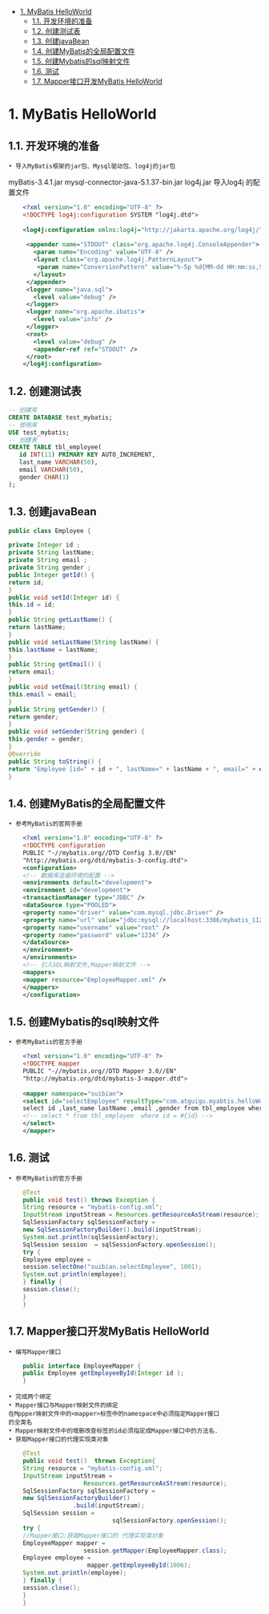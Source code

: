 <!-- TOC -->

- [1. MyBatis HelloWorld](#1-mybatis-helloworld)
  - [1.1. 开发环境的准备](#11-%e5%bc%80%e5%8f%91%e7%8e%af%e5%a2%83%e7%9a%84%e5%87%86%e5%a4%87)
  - [1.2. 创建测试表](#12-%e5%88%9b%e5%bb%ba%e6%b5%8b%e8%af%95%e8%a1%a8)
  - [1.3. 创建javaBean](#13-%e5%88%9b%e5%bb%bajavabean)
  - [1.4. 创建MyBatis的全局配置文件](#14-%e5%88%9b%e5%bb%bamybatis%e7%9a%84%e5%85%a8%e5%b1%80%e9%85%8d%e7%bd%ae%e6%96%87%e4%bb%b6)
  - [1.5. 创建Mybatis的sql映射文件](#15-%e5%88%9b%e5%bb%bamybatis%e7%9a%84sql%e6%98%a0%e5%b0%84%e6%96%87%e4%bb%b6)
  - [1.6. 测试](#16-%e6%b5%8b%e8%af%95)
  - [1.7. Mapper接口开发MyBatis HelloWorld](#17-mapper%e6%8e%a5%e5%8f%a3%e5%bc%80%e5%8f%91mybatis-helloworld)

<!-- /TOC -->
# 1. MyBatis HelloWorld

## 1.1. 开发环境的准备
	• 导入MyBatis框架的jar包、Mysql驱动包、log4j的jar包


myBatis-3.4.1.jar
mysql-connector-java-5.1.37-bin.jar
log4j.jar
	导入log4j 的配置文件
```xml
	<?xml version="1.0" encoding="UTF-8" ?>
	<!DOCTYPE log4j:configuration SYSTEM "log4j.dtd">
	 
	<log4j:configuration xmlns:log4j="http://jakarta.apache.org/log4j/">
	 
	 <appender name="STDOUT" class="org.apache.log4j.ConsoleAppender">
	   <param name="Encoding" value="UTF-8" />
	   <layout class="org.apache.log4j.PatternLayout">
	    <param name="ConversionPattern" value="%-5p %d{MM-dd HH:mm:ss,SSS} %m  (%F:%L) \n" />
	   </layout>
	 </appender>
	 <logger name="java.sql">
	   <level value="debug" />
	 </logger>
	 <logger name="org.apache.ibatis">
	   <level value="info" />
	 </logger>
	 <root>
	   <level value="debug" />
	   <appender-ref ref="STDOUT" />
	 </root>
	</log4j:configuration>
```


## 1.2. 创建测试表
```sql
-- 创建库
CREATE DATABASE test_mybatis;
-- 使用库
USE test_mybatis;
-- 创建表
CREATE TABLE tbl_employee(
   id INT(11) PRIMARY KEY AUTO_INCREMENT,
   last_name VARCHAR(50),
   email VARCHAR(50),
   gender CHAR(1)
);
```

## 1.3. 创建javaBean
```java
public class Employee {

private Integer id ; 
private String lastName; 
private String email ;
private String gender ;
public Integer getId() {
return id;
}
public void setId(Integer id) {
this.id = id;
}
public String getLastName() {
return lastName;
}
public void setLastName(String lastName) {
this.lastName = lastName;
}
public String getEmail() {
return email;
}
public void setEmail(String email) {
this.email = email;
}
public String getGender() {
return gender;
}
public void setGender(String gender) {
this.gender = gender;
}
@Override
public String toString() {
return "Employee [id=" + id + ", lastName=" + lastName + ", email=" + email + ", gender=" + gender + "]";
}
```

## 1.4. 创建MyBatis的全局配置文件
	• 参考MyBatis的官网手册
```xml
	<?xml version="1.0" encoding="UTF-8" ?>
	<!DOCTYPE configuration
	PUBLIC "-//mybatis.org//DTD Config 3.0//EN"
	"http://mybatis.org/dtd/mybatis-3-config.dtd">
	<configuration>
	<!-- 数据库连接环境的配置 -->
	<environments default="development">
	<environment id="development">
	<transactionManager type="JDBC" />
	<dataSource type="POOLED">
	<property name="driver" value="com.mysql.jdbc.Driver" />
	<property name="url" value="jdbc:mysql://localhost:3306/mybatis_1129" />
	<property name="username" value="root" />
	<property name="password" value="1234" />
	</dataSource>
	</environment>
	</environments>
	<!-- 引入SQL映射文件,Mapper映射文件 -->
	<mappers>
	<mapper resource="EmployeeMapper.xml" />
	</mappers>
	</configuration>
```


## 1.5. 创建Mybatis的sql映射文件 
	• 参考MyBatis的官方手册
```xml
	<?xml version="1.0" encoding="UTF-8" ?>
	<!DOCTYPE mapper
	PUBLIC "-//mybatis.org//DTD Mapper 3.0//EN"
	"http://mybatis.org/dtd/mybatis-3-mapper.dtd">
	
	<mapper namespace="suibian">
	<select id="selectEmployee" resultType="com.atguigu.myabtis.helloWorld.Employee">
	select id ,last_name lastName ,email ,gender from tbl_employee where id = #{id}
	<!-- select * from tbl_employee  where id = #{id} -->
	</select>
	</mapper>

```

## 1.6. 测试
	• 参考MyBatis的官方手册
```java
	@Test
	public void test() throws Exception {
	String resource = "mybatis-config.xml";
	InputStream inputStream = Resources.getResourceAsStream(resource);
	SqlSessionFactory sqlSessionFactory = 
	new SqlSessionFactoryBuilder().build(inputStream);
	System.out.println(sqlSessionFactory);
	SqlSession session  = sqlSessionFactory.openSession();
	try {
	Employee employee = 
	session.selectOne("suibian.selectEmployee", 1001);
	System.out.println(employee);
	} finally {
	session.close();
	}
	}

```

## 1.7. Mapper接口开发MyBatis HelloWorld
	• 编写Mapper接口

```java
	public interface EmployeeMapper {
	public Employee getEmployeeById(Integer id ); 
	}
```
	• 完成两个绑定
	• Mapper接口与Mapper映射文件的绑定
	在Mppper映射文件中的<mapper>标签中的namespace中必须指定Mapper接口
	的全类名
	• Mapper映射文件中的增删改查标签的id必须指定成Mapper接口中的方法名. 
	• 获取Mapper接口的代理实现类对象

```java
	@Test
	public void test()  throws Exception{
	String resource = "mybatis-config.xml";
	InputStream inputStream =
	                 Resources.getResourceAsStream(resource);
	SqlSessionFactory sqlSessionFactory = 
	new SqlSessionFactoryBuilder()
	              .build(inputStream); 
	SqlSession session = 
	                         sqlSessionFactory.openSession();
	try {
	//Mapper接口:获取Mapper接口的 代理实现类对象
	EmployeeMapper mapper =
	                 session.getMapper(EmployeeMapper.class); 
	Employee employee = 
	                  mapper.getEmployeeById(1006);
	System.out.println(employee);
	} finally {
	session.close();
	}
	}
```

